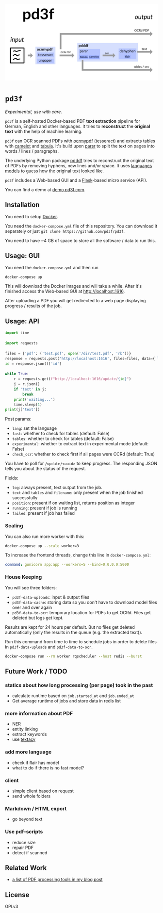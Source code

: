 ![](imgs/flow.jpg)

# `pd3f`

*Experimental, use with care.*

`pd3f` is a self-hosted Docker-based PDF **text extraction** pipeline for German, English and other languages.
It tries to **reconstruct** the **original text** with the help of machine learning.

`pd3f` can OCR scanned PDFs with [ocrmypdf](https://github.com/jbarlow83/OCRmyPDF) (tesseract) and extracts tables with [camelot](https://github.com/camelot-dev/camelot) and [tabula](https://github.com/tabulapdf/tabula).
It's build upon [parsr](https://github.com/axa-group/Parsr) to split the text on pages into words / lines / paragraphs.

The underlying Python package [pdddf](https://github.com/jfilter/pdddf) tries to reconstruct the original text of PDFs by removing hyphens, new lines and/or space. It uses [languages models](https://machinelearningmastery.com/statistical-language-modeling-and-neural-language-models/) to guess how the original text looked like.

`pd3f` includes a Web-based GUI and a [Flask](https://flask.palletsprojects.com/)-based micro service (API).

You can find a demo at [demo.pd3f.com](https://demo.pd3f.com).


## Installation

You need to setup [Docker](https://docs.docker.com/get-docker/).

You need the `docker-compose.yml` file of this repository. You can download it separately or just `git clone https://github.com/pd3f/pd3f`.

You need to have ~4 GB of space to store all the software / data to run this.


## Usage: GUI

You need the `docker-compose.yml` and then run

```bash
docker-compose up
```

This will download the Docker images and will take a while. After it's finished access the Web-based GUI at <http://localhost:1616>.

After uploading a PDF you will get redirected to a web page displaying progress / results of the job.

## Usage: API

```python
import time

import requests

files = {'pdf': ('test.pdf', open('/dir/test.pdf', 'rb'))}
response = requests.post('http://localhost:1616', files=files, data={'lang': 'de'})
id = response.json()['id']

while True:
    r = requests.get(f"http://localhost:1616/update/{id}")
    j = r.json()
    if 'text' in j:
        break
    print('waiting...')
    time.sleep(1)
print(j['text'])
```

Post params:
 - `lang`: set the language
 - `fast`: whether to check for tables (default: False)
 - `tables`: whether to check for tables (default: False)
 - `experimental`: whether to extract text in experimental mode (default: False)
 - `check_ocr`: whether to check first if all pages were OCRd (default: True)

You have to poll for `/update/<uuid>` to keep progress. The responding JSON tells you about the status of the request.

Fields:
 - `log`: always present, text output from the job.
 - `text` and `tables` and `filename`: only present when the job finished successfully
 - `position`: present if on waiting list, returns position as integer
 - `running`: present if job is running
 - `failed`: present if job has failed

### Scaling

You can also run more worker with this:


```bash
docker-compose up --scale worker=3
```

To increase the frontend threads, change this line in `docker-compose.yml`:

```yml
command: gunicorn app:app --workers=5 --bind=0.0.0.0:5000
```

### House Keeping

You will see three folders:

- `pd3f-data-uploads`: input & output files
- `pd3f-data-cache`: storing data so you don't have to download model files over and over again
- `pd3f-data-to-ocr`: temporary location for PDFs to get OCRd. Files get deleted but logs get kept.

Results are kept for 24 hours per default. But no files get deleted automatically (only the results in the queue (e.g. the extracted text)).

Run this command from time to time to schedule jobs in order to delete files in `pd3f-data-uploads` and `pd3f-data-to-ocr`.

```bash
docker-compose run --rm worker rqscheduler --host redis --burst
```

## Future Work / TODO

### statics about how long processing (per page) took in the past

- calculate runtime based on `job.started_at` and `job.ended_at`
- Get average runtime of jobs and store data in redis list

### more information about PDF

- NER
- entity linking
- extract keywords
- use [textacy](https://github.com/chartbeat-labs/textacy)

### add more language

- check if flair has model
- what to do if there is no fast model?


### client

- simple client based on request
- send whole folders

### Markdown / HTML export

- go beyond text

### Use pdf-scripts

- reduce size
- repair PDF
- detect if scanned


## Related Work

- [a list of PDF processing tools in my blog post](https://johannesfilter.com/python-and-pdf-a-review-of-existing-tools/)

## License

GPLv3